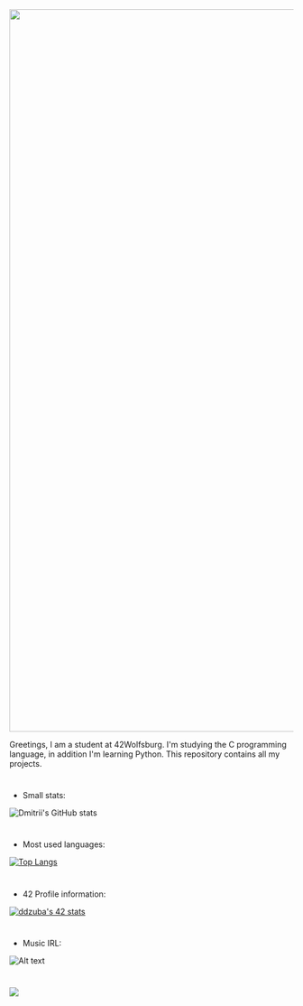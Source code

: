 <div id="header" align="center">
  <img src="https://user-images.githubusercontent.com/74038190/225813708-98b745f2-7d22-48cf-9150-083f1b00d6c9.gif" width="1280"/>
</div>

Greetings, I am a student at 42Wolfsburg. I'm studying the C programming language, in addition I'm learning Python. This repository contains all my projects. 

#

  * Small stats:
  
![Dmitrii's GitHub stats](https://github-readme-stats.vercel.app/api?username=ambigatus&show_icons=true&theme=tokyonight) 

#
  * Most used languages:
  
[![Top Langs](https://github-readme-stats.vercel.app/api/top-langs/?username=ambigatus&layout=compact)](https://github.com/anuraghazra/github-readme-stats)

#

  * 42 Profile information:
  
[![ddzuba's 42 stats](https://badge.mediaplus.ma/water/ddzuba?UM6P=off)](https://github.com/oakoudad/badge42)

#
  * Music IRL:
  
![Alt text](https://spotify-recently-played-readme.vercel.app/api?user=31bfpzesfdgniuo3d4dhecut44l4&count=3{count})


#










![](https://komarev.com/ghpvc/?username=ambigatus)
